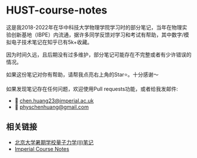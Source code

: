 # HUST-course-notes

这是我2018-2022年在华中科技大学物理学院学习时的部分笔记，当年在物理实验创新基地（IBPE）内流通，据许多同学反馈对学习和考试有帮助，其中数字/模拟电子技术笔记在知乎已有5k+收藏。

因为时间久远，且后期没有过多维护，部分笔记可能存在不完整或者有少许错误的情况。

如果这份笔记对你有帮助，请帮我点亮右上角的Star⭐️。十分感谢～

如果发现笔记存在任何问题，欢迎使用Pull requests功能，或者给我发邮件:
- 📧 chen.huang23@imperial.ac.uk
- 📧 physchenhuang@gmail.com

## 相关链接
- [北京大学暑期学校量子力学(II)笔记](https://github.com/chenx820/PKU-QMII-notes)
- [Imperial Course Notes](https://github.com/chenx820/imperial-course-notes)
